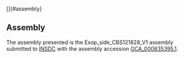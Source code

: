 []{#assembly}

Assembly
--------

The assembly presented is the Exop\_side\_CBS121828\_V1 assembly
submitted to [INSDC](http://www.insdc.org) with the assembly accession
[GCA\_000835395.1](http://www.ebi.ac.uk/ena/data/view/GCA_000835395.1).

